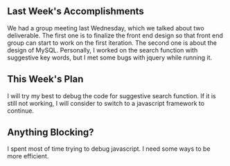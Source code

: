 ## Last Week's Accomplishments

We had a group meeting last Wednesday, which we talked about two deliverable. 
The first one is to finalize the front end design so that front end group 
can start to work on the first iteration. The second one is about the design of MySQL.
Personally, I worked on the search function with suggestive key words, 
but I met some bugs with jquery while running it. 


## This Week's Plan

I will try my best to debug the code for suggestive search function. If it is still not working, 
I will consider to switch to a javascript framework to continue.
## Anything Blocking?
I spent most of time trying to debug javascript. I need some ways to be more efficient.
